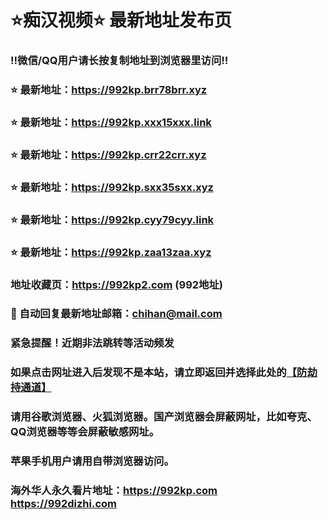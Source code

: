 # ⭐️痴汉视频⭐️ 最新地址发布页

### ‼️微信/QQ用户请长按复制地址到浏览器里访问‼️

### ⭐️ 最新地址：https://992kp.brr78brr.xyz

### ⭐️ 最新地址：https://992kp.xxx15xxx.link

### ⭐️ 最新地址：https://992kp.crr22crr.xyz

### ⭐️ 最新地址：https://992kp.sxx35sxx.xyz

### ⭐️ 最新地址：https://992kp.cyy79cyy.link

### ⭐️ 最新地址：https://992kp.zaa13zaa.xyz



### 地址收藏页：https://992kp2.com (992地址)
### 📧 自动回复最新地址邮箱：chihan@mail.com
### 紧急提醒！近期非法跳转等活动频发
### 如果点击网址进入后发现不是本站，请立即返回并选择此处的[【防劫持通道】](https://23.224.130.222:7583)
### 请用谷歌浏览器、火狐浏览器。国产浏览器会屏蔽网址，比如夸克、QQ浏览器等等会屏蔽敏感网址。
### 苹果手机用户请用自带浏览器访问。
### 海外华人永久看片地址：https://992kp.com  https://992dizhi.com
